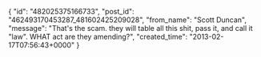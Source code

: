  {
   "id": "482025375166733",
   "post_id": "462493170453287_481602425209028",
   "from_name": "Scott Duncan",
   "message": "That's the scam. they will table all this shit, pass it, and call it \"law\". WHAT act are they amending?",
   "created_time": "2013-02-17T07:56:43+0000"
 }
